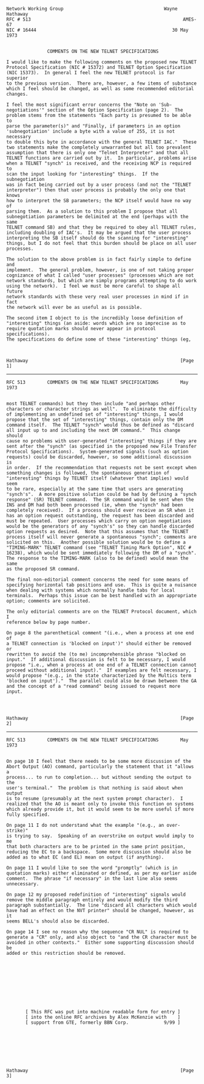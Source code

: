     Network Working Group                                     Wayne Hathaway
    RFC # 513                                                        AMES-67
    NIC # 16444                                                  30 May 1973


                   COMMENTS ON THE NEW TELNET SPECIFICATIONS

    I would like to make the following comments on the proposed new TELNET
    Protocol Specification (NIC # 15372) and TELNET Option Specification
    (NIC 15373).  In general I feel the new TELNET protocol is far superior
    to the previous version.  There are, however, a few items of substance
    which I feel should be changed, as well as some recommended editorial
    changes.

    I feel the most significant error concerns the "Note on 'Sub-
    negotiations'" section of the Option Specification (page 2).  The
    problem stems from the statements "Each party is presumed to be able to
    parse the parameter(s)" and "Finally, if parameters in an option
    'subnegotiation' include a byte with a value of 255, it is not necessary
    to double this byte in accordance with the general TELNET IAC."  These
    two statements make the completely unwarranted but all too prevalent
    assumption that there is only one "Telnet Interpreter" and that all
    TELNET functions are carried out by it.  In particular, problems arise
    when a TELNET "synch" is received, and the receiving NCP is required to
    scan the input looking for "interesting" things.  If the subnegotiation
    was in fact being carried out by a user process (and not the "TELNET
    interpreter") then that user process is probably the only one that knows
    how to interpret the SB parameters; the NCP itself would have no way of
    parsing them.  As a solution to this problem I propose that all
    subnegotiation parameters be delimited at the end (perhaps with the same
    TELNET command SB) and that they be required to obey all TELNET rules,
    including doubling of IAC's.  It may be argued that the user process
    interpreting the SB itself should do the scanning for "interesting"
    things, but I do not feel that this burden should be place on all user
    processes.

    The solution to the above problem is in fact fairly simple to define and
    implement.  The general problem, however, is one of not taking proper
    cognizance of what I called "user processes" (processes which are not
    network standards, but which are simply programs attempting to do work
    using the network).  I feel we must be more careful to shape all future
    network standards with these very real user processes in mind if in fact
    the network will ever be as useful as is possible.

    The second item I object to is the incredibly loose definition of
    "interesting" things (an aside: words which are so imprecise as to
    require quotation marks should never appear in protocol specifications).
    The specifications do define some of these "interesting" things (eg,



    Hathaway                                                        [Page 1]

------------------------------------------------------------------------

``` newpage
RFC 513        COMMENTS ON THE NEW TELNET SPECIFICATIONS        May 1973


most TELNET commands) but they then include "and perhaps other
characters or character strings as well".  To eliminate the difficulty
of implementing an undefined set of "interesting" things, I would
propose that the set of "interesting" things, contain only the DM
command itself.  The TELNET "synch" would thus be defined as "discard
all input up to and including the next DM command."  This change should
cause no problems with user-generated "interesting" things if they are
sent after the "synch" (as specified in the proposed new File Transfer
Protocol Specifications).  System-generated signals (such as option
requests) could be discarded, however, so some additional discussion is
in order.  If the recommendation that requests not be sent except when
something changes is followed, the spontaneous generation of
"interesting" things by TELNET itself (whatever that implies) would seem
to be rare, especially at the same time that users are generating
"synch's".  A more positive solution could be had by defining a "synch
response" (SR) TELNET command.  The SR command would be sent when the
INS and DM had both been processed (ie, when the "synch" had been
completely received).  If a process should ever receive an SR when it
has an option request outstanding, the request has been discarded and
must be repeated.  User processes which carry on option negotiations
would be the generators of any "synch's" so they can handle discarded
option requests as desired.  Note that this assumes that the TELNET
process itself will never generate a spontaneous "synch"; comments are
solicited on this.  Another possible solution would be to define a
"TIMING-MARK" TELNET command (see "TELNET Timing Mark Option", NIC #
16238), which would be sent immediately following the DM of a "synch".
The response to the TIMING-MARK (also to be defined) would mean the same
as the proposed SR command.

The final non-editorial comment concerns the need for some means of
specifying horizontal tab positions and use.  This is quite a nuisance
when dealing with systems which normally handle tabs for local
terminals.  Perhaps this issue can be best handled with an appropriate
option; comments are solicited.

The only editorial comments are on the TELNET Protocol document, which I
reference below by page number.

On page 8 the parenthetical comment "(i.e., when a process at one end of
a TELNET connection is 'blocked on input')" should either be removed or
rewritten to avoid the (to me) incomprehensible phrase "blocked on
input."  If additional discussion is felt to be necessary, I would
propose "i.e., when a process at one end of a TELNET connection cannot
proceed without additional input)."  If examples are felt necessary, I
would propose "(e.g., in the state characterized by the Multics term
'blocked on input')."  The parallel could also be drawn between the GA
and the concept of a "read command" being issued to request more input.




Hathaway                                                        [Page 2]
```

------------------------------------------------------------------------

``` newpage
RFC 513        COMMENTS ON THE NEW TELNET SPECIFICATIONS        May 1973


On page 10 I feel that there needs to be some more discussion of the
Abort Output (AO) command, particularly the statement that it "allows a
process... to run to completion... but without sending the output to the
user's terminal."  The problem is that nothing is said about when output
is to resume (presumably at the next system prompt character).  I
realized that the AO is meant only to invoke this function on systems
which already provide it, but it would seem to be more useful if more
fully specified.

On page 11 I do not understand what the example "(e.g., an over-strike)"
is trying to say.  Speaking of an overstrike on output would imply to me
that both characters are to be printed in the same print position,
reducing the EC to a backspace.  Some more discussion should also be
added as to what EC (and EL) mean on output (if anything).

On page 11 I would like to see the word "promptly" (which is in
quotation marks) either eliminated or defined, as per my earlier aside
comment.  The phrase "if necessary" in the last line also seems
unnecessary.

On page 12 my proposed redefinition of "interesting" signals would
remove the middle paragraph entirely and would modify the third
paragraph substantially.  The line "discard all characters which would
have had an effect on the NVT printer" should be changed, however, as it
seems BELL's should also be discarded.

On page 14 I see no reason why the sequence "CR NUL" is required to
generate a "CR" only, and also object to "and the CR character must be
avoided in other contexts."  Either some supporting discussion should be
added or this restriction should be removed.










       [ This RFC was put into machine readable form for entry ]
       [ into the online RFC archives by Alex McKenzie with    ]
       [ support from GTE, formerly BBN Corp.             9/99 ]








Hathaway                                                        [Page 3]
```
